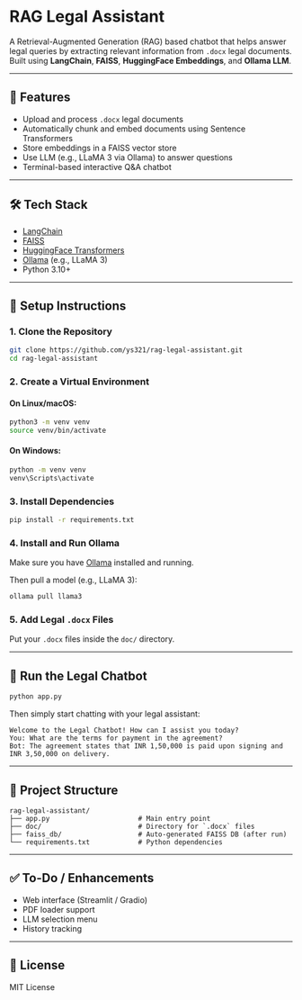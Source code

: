 # RAG Legal Assistant

A Retrieval-Augmented Generation (RAG) based chatbot that helps answer legal queries by extracting relevant information from `.docx` legal documents. Built using **LangChain**, **FAISS**, **HuggingFace Embeddings**, and **Ollama LLM**.

---

## 🧠 Features

- Upload and process `.docx` legal documents
- Automatically chunk and embed documents using Sentence Transformers
- Store embeddings in a FAISS vector store
- Use LLM (e.g., LLaMA 3 via Ollama) to answer questions
- Terminal-based interactive Q&A chatbot

---

## 🛠 Tech Stack

- [LangChain](https://www.langchain.com/)
- [FAISS](https://github.com/facebookresearch/faiss)
- [HuggingFace Transformers](https://huggingface.co/sentence-transformers)
- [Ollama](https://ollama.com/) (e.g., LLaMA 3)
- Python 3.10+

---

## 🔧 Setup Instructions

### 1. Clone the Repository
```bash
git clone https://github.com/ys321/rag-legal-assistant.git
cd rag-legal-assistant
```

### 2. Create a Virtual Environment

#### On **Linux/macOS**:
```bash
python3 -m venv venv
source venv/bin/activate
```

#### On **Windows**:
```bash
python -m venv venv
venv\Scripts\activate
```

### 3. Install Dependencies
```bash
pip install -r requirements.txt
```

### 4. Install and Run Ollama
Make sure you have [Ollama](https://ollama.com/) installed and running.

Then pull a model (e.g., LLaMA 3):
```bash
ollama pull llama3
```

### 5. Add Legal `.docx` Files
Put your `.docx` files inside the `doc/` directory.

---

## 🚀 Run the Legal Chatbot
```bash
python app.py
```

Then simply start chatting with your legal assistant:
```
Welcome to the Legal Chatbot! How can I assist you today?
You: What are the terms for payment in the agreement?
Bot: The agreement states that INR 1,50,000 is paid upon signing and INR 3,50,000 on delivery.
```

---

## 📁 Project Structure
```
rag-legal-assistant/
├── app.py                      # Main entry point
├── doc/                        # Directory for `.docx` files
├── faiss_db/                   # Auto-generated FAISS DB (after run)
└── requirements.txt            # Python dependencies
```

---

## ✅ To-Do / Enhancements
- Web interface (Streamlit / Gradio)
- PDF loader support
- LLM selection menu
- History tracking

---

## 📜 License
MIT License

